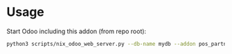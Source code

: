# Usage

Start Odoo including this addon (from repo root):

```bash
python3 scripts/nix_odoo_web_server.py --db-name mydb --addon pos_partner_birthdate
```
